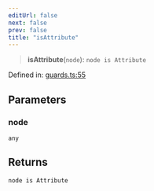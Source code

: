 ```yaml
---
editUrl: false
next: false
prev: false
title: "isAttribute"
---
```


> **isAttribute**(`node`): `node is Attribute`

Defined in: [guards.ts:55](https://github.com/rcs-agents/rcs-lang/blob/dae76e6aa05b4d372009b015248dbcb36c5ae675/packages/ast/src/guards.ts#L55)

## Parameters

### node

`any`

## Returns

`node is Attribute`
